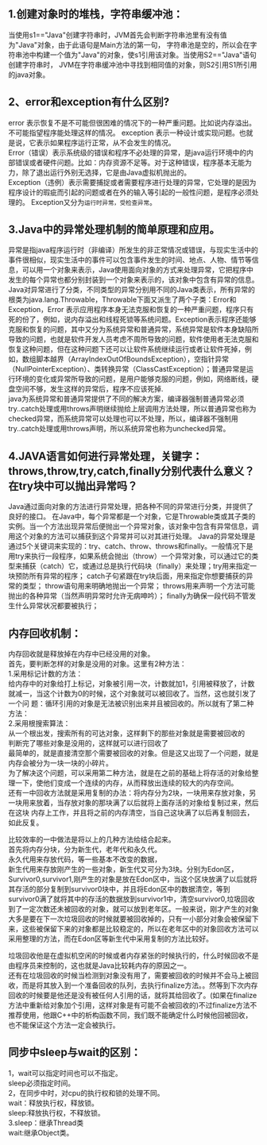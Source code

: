 ## 1.创建对象时的堆栈，字符串缓冲池：
  当使用s1=="Java"创建字符串时，JVM首先会判断字符串池里有没有值为"Java"对象，由于此语句是Main方法的第一句，
  字符串池是空的，所以会在字符串池中构建一个值为"Java"的对象，使s1引用该对象。当使用S2=="Java"语句创建字符串时，
  JVM在字符串缓冲池中寻找到相同值的对象，则S2引用S1所引用的java对象。
## 2、error和exception有什么区别? 
  error 表示恢复不是不可能但很困难的情况下的一种严重问题。比如说内存溢出。不可能指望程序能处理这样的情况。 exception 表示一种设计或实现问题。也就是说，它表示如果程序运行正常，从不会发生的情况。  
  Error（错误）表示系统级的错误和程序不必处理的异常，是java运行环境中的内部错误或者硬件问题。比如：内存资源不足等。对于这种错误，程序基本无能为力，除了退出运行外别无选择，它是由Java虚拟机抛出的。  
  Exception（违例）表示需要捕捉或者需要程序进行处理的异常，它处理的是因为程序设计的瑕疵而引起的问题或者在外的输入等引起的一般性问题，是程序必须处理的。
  Exception又分为`运行时异常，受检查异常`。
## 3.Java中的异常处理机制的简单原理和应用。 
  异常是指java程序运行时（非编译）所发生的非正常情况或错误，与现实生活中的事件很相似，现实生活中的事件可以包含事件发生的时间、地点、人物、情节等信息，可以用一个对象来表示，Java使用面向对象的方式来处理异常，它把程序中发生的每个异常也都分别封装到一个对象来表示的，该对象中包含有异常的信息。  
  Java对异常进行了分类，不同类型的异常分别用不同的Java类表示，所有异常的根类为java.lang.Throwable，Throwable下面又派生了两个子类：Error和Exception，Error 表示应用程序本身无法克服和恢复的一种严重问题，程序只有死的份了，例如，说内存溢出和线程死锁等系统问题。Exception表示程序还能够克服和恢复的问题，其中又分为系统异常和普通异常，系统异常是软件本身缺陷所导致的问题，也就是软件开发人员考虑不周所导致的问题，软件使用者无法克服和恢复这种问题，但在这种问题下还可以让软件系统继续运行或者让软件死掉，例如，数组脚本越界（ArrayIndexOutOfBoundsException），空指针异常（NullPointerException）、类转换异常（ClassCastException）；普通异常是运行环境的变化或异常所导致的问题，是用户能够克服的问题，例如，网络断线，硬盘空间不够，发生这样的异常后，程序不应该死掉.   
  java为系统异常和普通异常提供了不同的解决方案，编译器强制普通异常必须try..catch处理或用throws声明继续抛给上层调用方法处理，所以普通异常也称为checked异常，而系统异常可以处理也可以不处理，所以，编译器不强制用try..catch处理或用throws声明，所以系统异常也称为unchecked异常。
## 4.JAVA语言如何进行异常处理，关键字：throws,throw,try,catch,finally分别代表什么意义？在try块中可以抛出异常吗？ 
  Java通过面向对象的方法进行异常处理，把各种不同的异常进行分类，并提供了良好的接口。
  在Java中，每个异常都是一个对象，它是Throwable类或其子类的实例。当一个方法出现异常后便抛出一个异常对象，该对象中包含有异常信息，调用这个对象的方法可以捕获到这个异常并可以对其进行处理。
  Java的异常处理是通过5个关键词来实现的：try、catch、throw、throws和finally。一般情况下是用try来执行一段程序，如果系统会抛出（throw）一个异常对象，可以通过它的类型来捕获（catch）它，或通过总是执行代码块（finally）来处理；try用来指定一块预防所有异常的程序；
  catch子句紧跟在try块后面，用来指定你想要捕获的异常的类型；
  throw语句用来明确地抛出一个异常；
  throws用来声明一个方法可能抛出的各种异常（当然声明异常时允许无病呻吟）；
  finally为确保一段代码不管发生什么异常状况都要被执行；
## 内存回收机制：
内存回收就是释放掉在内存中已经没用的对象。  
首先，要判断怎样的对象是没用的对象。这里有2种方法：  
1.采用标记计数的方法：  
给内存中的对象给打上标记，对象被引用一次，计数就加1，引用被释放了，计数就减一，当这个计数为0的时候，这个对象就可以被回收了。当然，这也就引发了一个问    题：循环引用的对象是无法被识别出来并且被回收的。所以就有了第二种方法：  
2.采用根搜索算法：  
从一个根出发，搜索所有的可达对象，这样剩下的那些对象就是需要被回收的  
判断完了哪些对象是没用的，这样就可以进行回收了  
最简单的，就是直接清空那个需要被回收的对象。但是这又出现了一个问题，就是内存会被分为一块一块的小碎片。  
为了解决这个问题，可以采用第二种方法，就是在之前的基础上将存活的对象给整理一下，使他们变成一个连续的内存，从而释放出连续的较大的内存空间。  
还有一中回收方法就是采用复制的办法：将内存分为2块，一块用来存放对象，另一块用来放着，当存放对象的那块满了以后就将上面存活的对象给复制过来，然后在这块   内存上工作，并且将之前的内存清空，当自己这块满了以后再复制回去，如此反复。  

比较效率的一中做法是将以上的几种方法给结合起来。  
首先将内存分块，分为新生代，老年代和永久代。  
永久代用来存放代码，等一些基本不改变的数据，  
新生代用来存放刚产生的一些对象，新生代又可分为3块。分别为Edon区，Survivor0,survivor1,刚产生的对象是放在Edon区中，当这个区块放满了以后就将其存活的部分复制到survivor0块中，并且将Edon区中的数据清空，等到survivor0满了就将其中的存活的数据放到survivor1中，清空survivor0,垃圾回收到了一定次数还未被回收的对象，就可以放到老年区。一般来说，刚才产生的对象大多是要在下一次垃圾回收的时候就要被回收掉的，只有一小部分对象会被保留下来，这些被保留下来的对象都是比较稳定的，所以在老年区中的对象回收方法可以采用整理的方法，而在Edon区等新生代中采用复制的方法比较好。  
    
垃圾回收他是在虚拟机空闲的时候或者内存紧张的时候执行的，什么时候回收不是由程序员来控制的，这也就是Java比较耗内存的原因之一。  
还有在垃圾回收的时候当检测到对象没有用了，需要被回收的时候并不会马上被回收，而是将其放入到一个准备回收的队列，去执行finalize方法。。然等到下次内存    回收的时候要是他还是没有被任何人引用的话，就将其给回收了。(如果在finalize方法中重新给对象加个引用，这样对象是有可能不会被回收的)不过finalize方法不推荐使用，他跟C++中的析构函数不同，我们既不能确定什么时候他回被回收，也不能保证这个方法一定会被执行。  
## 同步中sleep与wait的区别：
1，wait可以指定时间也可以不指定。  
  sleep必须指定时间。  
2，在同步中时，对cpu的执行权和锁的处理不同。  
  wait：释放执行权，释放锁。  
  sleep:释放执行权，不释放锁。  
3.sleep：继承Thread类  
   wait:继承Object类。  
